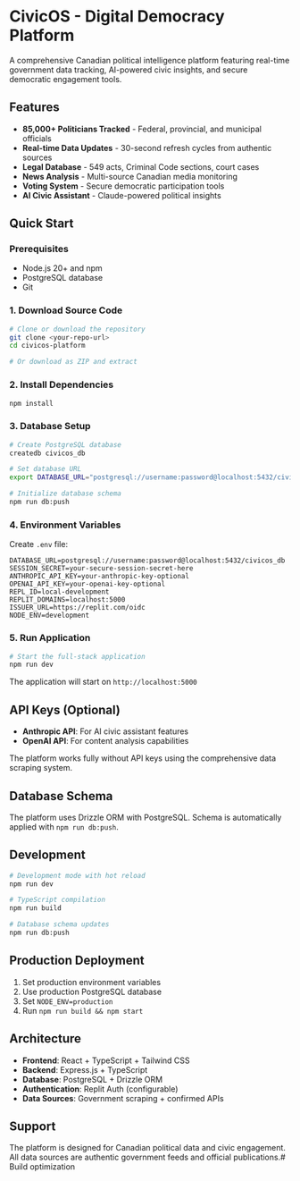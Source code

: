 # CivicOS - Digital Democracy Platform

A comprehensive Canadian political intelligence platform featuring real-time government data tracking, AI-powered civic insights, and secure democratic engagement tools.

## Features

- **85,000+ Politicians Tracked** - Federal, provincial, and municipal officials
- **Real-time Data Updates** - 30-second refresh cycles from authentic sources
- **Legal Database** - 549 acts, Criminal Code sections, court cases
- **News Analysis** - Multi-source Canadian media monitoring
- **Voting System** - Secure democratic participation tools
- **AI Civic Assistant** - Claude-powered political insights

## Quick Start

### Prerequisites

- Node.js 20+ and npm
- PostgreSQL database
- Git

### 1. Download Source Code

```bash
# Clone or download the repository
git clone <your-repo-url>
cd civicos-platform

# Or download as ZIP and extract
```

### 2. Install Dependencies

```bash
npm install
```

### 3. Database Setup

```bash
# Create PostgreSQL database
createdb civicos_db

# Set database URL
export DATABASE_URL="postgresql://username:password@localhost:5432/civicos_db"

# Initialize database schema
npm run db:push
```

### 4. Environment Variables

Create `.env` file:

```env
DATABASE_URL=postgresql://username:password@localhost:5432/civicos_db
SESSION_SECRET=your-secure-session-secret-here
ANTHROPIC_API_KEY=your-anthropic-key-optional
OPENAI_API_KEY=your-openai-key-optional
REPL_ID=local-development
REPLIT_DOMAINS=localhost:5000
ISSUER_URL=https://replit.com/oidc
NODE_ENV=development
```

### 5. Run Application

```bash
# Start the full-stack application
npm run dev
```

The application will start on `http://localhost:5000`

## API Keys (Optional)

- **Anthropic API**: For AI civic assistant features
- **OpenAI API**: For content analysis capabilities

The platform works fully without API keys using the comprehensive data scraping system.

## Database Schema

The platform uses Drizzle ORM with PostgreSQL. Schema is automatically applied with `npm run db:push`.

## Development

```bash
# Development mode with hot reload
npm run dev

# TypeScript compilation
npm run build

# Database schema updates
npm run db:push
```

## Production Deployment

1. Set production environment variables
2. Use production PostgreSQL database
3. Set `NODE_ENV=production`
4. Run `npm run build && npm start`

## Architecture

- **Frontend**: React + TypeScript + Tailwind CSS
- **Backend**: Express.js + TypeScript
- **Database**: PostgreSQL + Drizzle ORM
- **Authentication**: Replit Auth (configurable)
- **Data Sources**: Government scraping + confirmed APIs

## Support

The platform is designed for Canadian political data and civic engagement. All data sources are authentic government feeds and official publications.# Build optimization
